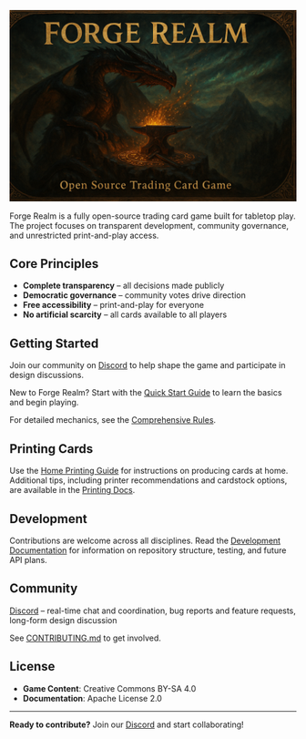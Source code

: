<p align="center">
  <img src="https://github.com/dunamismax/images/blob/main/forge-realm/forge-realm-alt.png" alt="Forge Realm - Open Source Trading Card Game" width="600" />
</p>

Forge Realm is a fully open-source trading card game built for tabletop play. The project focuses on transparent development, community governance, and unrestricted print-and-play access.

## Core Principles

- **Complete transparency** – all decisions made publicly
- **Democratic governance** – community votes drive direction
- **Free accessibility** – print-and-play for everyone
- **No artificial scarcity** – all cards available to all players

## Getting Started

Join our community on [Discord](https://discord.gg/KQTY8DfY) to help shape the game and participate in design discussions.

New to Forge Realm? Start with the [Quick Start Guide](docs/gameplay/quick-start.md) to learn the basics and begin playing.

For detailed mechanics, see the [Comprehensive Rules](docs/gameplay/comprehensive-rules.md).

## Printing Cards

Use the [Home Printing Guide](docs/printing/home-printing-guide.md) for instructions on producing cards at home. Additional tips, including printer recommendations and cardstock options, are available in the [Printing Docs](docs/printing/).

## Development

Contributions are welcome across all disciplines. Read the [Development Documentation](docs/development/) for information on repository structure, testing, and future API plans.

## Community

[Discord](https://discord.gg/KQTY8DfY) – real-time chat and coordination, bug reports and feature requests, long-form design discussion

See [CONTRIBUTING.md](CONTRIBUTING.md) to get involved.

## License

- **Game Content**: Creative Commons BY-SA 4.0
- **Documentation**: Apache License 2.0

---

**Ready to contribute?** Join our [Discord](https://discord.gg/KQTY8DfY) and start collaborating!
